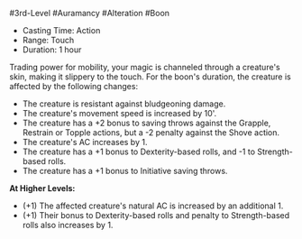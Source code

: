 #3rd-Level #Auramancy #Alteration #Boon
 
- Casting Time: Action
- Range: Touch
- Duration: 1 hour  

Trading power for mobility, your magic is channeled through a creature's skin, making it slippery to the touch. For the boon's duration, the creature is affected by the following changes:

- The creature is resistant against bludgeoning damage.
- The creature's movement speed is increased by 10'.
- The creature has a +2 bonus to saving throws against the Grapple, Restrain or Topple actions, but a -2 penalty against the Shove action.
- The creature's AC increases by 1.
- The creature has a +1 bonus to Dexterity-based rolls, and -1 to Strength-based rolls.
- The creature has a +1 bonus to Initiative saving throws.
 
**At Higher Levels:** 
* (+1) The affected creature's natural AC is increased by an additional 1.
* (+1) Their bonus to Dexterity-based rolls and penalty to Strength-based rolls also increases by 1.